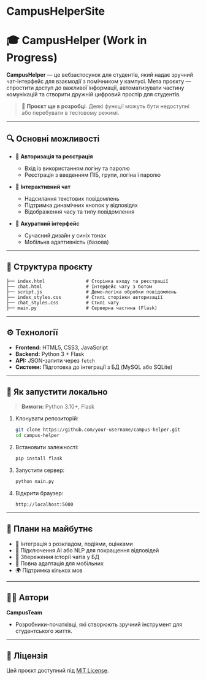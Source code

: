 # CampusHelperSite

# 🎓 CampusHelper (Work in Progress)

**CampusHelper** — це вебзастосунок для студентів, який надає зручний чат-інтерфейс для взаємодії з помічником у кампусі. Мета проєкту — спростити доступ до важливої інформації, автоматизувати частину комунікацій та створити дружній цифровий простір для студентів.

> 🚧 **Проєкт ще в розробці**. Деякі функції можуть бути недоступні або перебувати в тестовому режимі.

---

## 🔍 Основні можливості

- 🔐 **Авторизація та реєстрація**
  - Вхід із використанням логіну та паролю
  - Реєстрація з введенням ПІБ, групи, логіна і паролю

- 💬 **Інтерактивний чат**
  - Надсилання текстових повідомлень
  - Підтримка динамічних кнопок у відповідях
  - Відображення часу та типу повідомлення

- 🎨 **Акуратний інтерфейс**
  - Сучасний дизайн у синіх тонах
  - Мобільна адаптивність (базова)

---

## 🧩 Структура проєкту

```
├── index.html               # Сторінка входу та реєстрації
├── chat.html                # Інтерфейс чату з ботом
├── script.js                # Демо-логіка обробки повідомлень
├── index_styles.css         # Стилі сторінки авторизації
├── chat_styles.css          # Стилі чату
├── main.py                  # Серверна частина (Flask)
```

---

## ⚙️ Технології

- **Frontend:** HTML5, CSS3, JavaScript
- **Backend:** Python 3 + Flask
- **API:** JSON-запити через `fetch`
- **Системи:** Підготовка до інтеграції з БД (MySQL або SQLite)

---

## 🚀 Як запустити локально

> **Вимоги:** Python 3.10+, Flask

1. Клонувати репозиторій:
   ```bash
   git clone https://github.com/your-username/campus-helper.git
   cd campus-helper
   ```

2. Встановити залежності:
   ```bash
   pip install flask
   ```

3. Запустити сервер:
   ```bash
   python main.py
   ```

4. Відкрити браузер:
   ```
   http://localhost:5000
   ```

---

## 🧭 Плани на майбутнє

- 📅 Інтеграція з розкладом, подіями, оцінками
- 🧠 Підключення AI або NLP для покращення відповідей
- 💾 Збереження історії чатів у БД
- 📱 Повна адаптація для мобільних
- 🌍 Підтримка кількох мов

---

## 🧑‍💻 Автори

**CampusTeam**
- Розробники-початківці, які створюють зручний інструмент для студентського життя.

---

## 📢 Ліцензія

Цей проєкт доступний під [MIT License](LICENSE).
